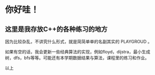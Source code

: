 # 你好哇！

## 这里是我存放C++的各种练习的地方

因为比较杂乱，不讲究什么形式，就是简简单单的名副其实的 PLAYGROUD 。

如果有空的话，我会更新一些经典算法的实现，例如floyd，dijstra，最小生成树，dfs，bfs等等。可能还有本学期数据结果与算法，课程里的练习和作业。

以上
